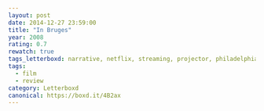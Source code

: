 ```yaml
---
layout: post 
date: 2014-12-27 23:59:00
title: "In Bruges"
year: 2008
rating: 0.7
rewatch: true
tags_letterboxd: narrative, netflix, streaming, projector, philadelphia, Leah
tags:
  - film
  - review
category: Letterboxd
canonical: https://boxd.it/4B2ax
---
```

